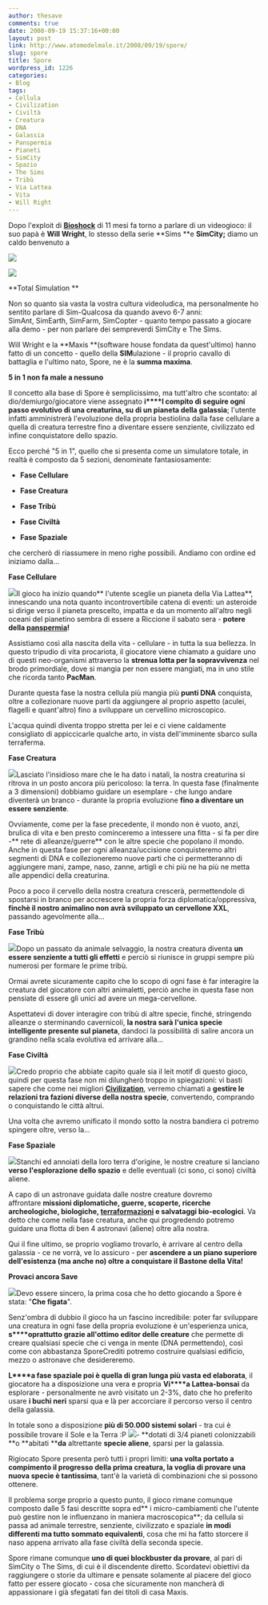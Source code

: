 ```yaml
---
author: thesave
comments: true
date: 2008-09-19 15:37:16+00:00
layout: post
link: http://www.atomodelmale.it/2008/09/19/spore/
slug: spore
title: Spore
wordpress_id: 1226
categories:
- Blog
tags:
- Cellula
- Civilization
- Civiltà
- Creatura
- DNA
- Galassia
- Panspermia
- Pianeti
- SimCity
- Spazio
- The Sims
- Tribù
- Via Lattea
- Vita
- Will Right
---
```


Dopo l'exploit di **[Bioshock](http://atomodelmale.wordpress.com/2007/10/13/andiamo-mister-bolla/)** di 11 mesi fa torno a parlare di un videogioco: il suo papà è **Will Wright**, lo stesso della serie **Sims **e **SimCity;** diamo un caldo benvenuto a


![](http://www.atomodelmale.it/wp-content/uploads/2008/10/spore.png)



![](http://www.atomodelmale.it/wp-content/uploads/2008/10/wright-268x300.png)

**Total Simulation **

Non so quanto sia vasta la vostra cultura videoludica, ma personalmente ho sentito parlare di Sim-Qualcosa da quando avevo 6-7 anni: SimAnt, SimEarth, SimFarm, SimCopter - quanto tempo passato a giocare alla demo - per non parlare dei sempreverdi SimCity e The Sims.

Will Wright e la **Maxis **(software house fondata da quest'ultimo) hanno fatto di un concetto - quello della **SIM**ulazione - il proprio cavallo di battaglia e l'ultimo nato, Spore, ne è la **summa maxima**.<!-- more -->

**5 in 1 non fa male a nessuno**

Il concetto alla base di Spore è semplicissimo, ma tutt'altro che scontato: al dio/demiurgo/giocatore viene assegnato **i****l compito di seguire ogni passo evolutivo di una creaturina, su di un pianeta della galassia**; l'utente infatti amministrerà l'evoluzione della propria bestiolina dalla fase cellulare a quella di creatura terrestre fino a diventare essere senziente, civilizzato ed infine conquistatore dello spazio.

Ecco perché "5 in 1", quello che si presenta come un simulatore totale, in realtà è composto da 5 sezioni, denominate fantasiosamente:



	
  * **Fase Cellulare**

	
  * **Fase Creatura**

	
  * **Fase Tribù**

	
  * **Fase Civiltà**

	
  * **Fase Spaziale**




che cercherò di riassumere in meno righe possibili. Andiamo con ordine ed iniziamo dalla...


**Fase Cellulare**

[![](http://www.atomodelmale.it/wp-content/uploads/2008/10/cellula.png)](http://atomodelmale.files.wordpress.com/2008/09/cellula.png)Il gioco ha inizio quando** l'utente sceglie un pianeta della Via Lattea**, innescando una nota quanto incontrovertibile catena di eventi: un asteroide si dirige verso il pianeta prescelto, impatta e da un momento all'altro negli oceani del pianetino sembra di essere a Riccione il sabato sera - **potere della [pa](http://it.wikipedia.org/wiki/Panspermia)****[nspe](http://it.wikipedia.org/wiki/Panspermia)****[rmia](http://it.wikipedia.org/wiki/Panspermia)!**

Assistiamo così alla nascita della vita - cellulare - in tutta la sua bellezza. In questo tripudio di vita procariota, il giocatore viene chiamato a guidare uno di questi neo-organismi attraverso la **strenua lotta per la sopravvivenza** nel brodo primordiale, dove si mangia per non essere mangiati, ma in uno stile che ricorda tanto **PacMan**.

Durante questa fase la nostra cellula più mangia più **punti DNA** conquista, oltre a collezionare nuove parti da aggiungere al proprio aspetto (aculei, flagelli e quant'altro) fino a sviluppare un cervellino microscopico.

L'acqua quindi diventa troppo stretta per lei e ci viene caldamente consigliato di appiccicarle qualche arto, in vista dell'imminente sbarco sulla terraferma.

**Fase Creatura**

![](http://www.atomodelmale.it/wp-content/uploads/2008/10/creatura.png)Lasciato l'insidioso mare che le ha dato i natali, la nostra creaturina si ritrova in un posto ancora più pericoloso: la terra. In questa fase (finalmente a 3 dimensioni) dobbiamo guidare un esemplare - che lungo andare diventerà un branco - durante la propria evoluzione **fino a diventare un essere senziente**.

Ovviamente, come per la fase precedente, il mondo non è vuoto, anzi, brulica di vita e ben presto cominceremo a intessere una fitta - si fa per dire -** rete di alleanze/guerre** con le altre specie che popolano il mondo. Anche in questa fase per ogni alleanza/uccisione conquisteremo altri segmenti di DNA e collezioneremo nuove parti che ci permetteranno di aggiungere mani, zampe, naso, zanne, artigli e chi più ne ha più ne metta alle appendici della creaturina.

Poco a poco il cervello della nostra creatura crescerà, permettendole di spostarsi in branco per accrescere la propria forza diplomatica/oppressiva, **finchè il nostro animalino non avrà sviluppato un cervellone XXL**, passando agevolmente alla...

**Fase Tribù**

![](http://www.atomodelmale.it/wp-content/uploads/2008/10/tribu.png)Dopo un passato da animale selvaggio, la nostra creatura diventa **un essere senziente a tutti gli effetti** e perciò si riunisce in gruppi sempre più numerosi per formare le prime tribù.

Ormai avrete sicuramente capito che lo scopo di ogni fase è far interagire la creatura del giocatore con altri animaletti, perciò anche in questa fase non pensiate di essere gli unici ad avere un mega-cervellone.

Aspettatevi di dover interagire con tribù di altre specie, finché, stringendo alleanze o sterminando cavernicoli, **la nostra sarà l'unica specie intelligente presente sul pianeta**, dandoci la possibilità di salire ancora un grandino nella scala evolutiva ed arrivare alla...

**Fase Civiltà**

![](http://www.atomodelmale.it/wp-content/uploads/2008/10/civilta.png)Credo proprio che abbiate capito quale sia il leit motif di questo gioco, quindi per questa fase non mi dilungherò troppo in spiegazioni: vi basti sapere che come nei migliori [**Civilization**](http://it.wikipedia.org/wiki/Civilization), verremo chiamati a **gestire le relazioni tra fazioni diverse della nostra specie**, convertendo, comprando o conquistando le città altrui.

Una volta che avremo unificato il mondo sotto la nostra bandiera ci potremo spingere oltre, verso la...

**Fase Spaziale**

![](http://www.atomodelmale.it/wp-content/uploads/2008/10/spazio.png)Stanchi ed annoiati della loro terra d'origine, le nostre creature si lanciano **verso l'esplorazione dello spazio** e delle eventuali (ci sono, ci sono) civiltà aliene.

A capo di un astronave guidata dalle nostre creature dovremo affrontare **missioni diplomatiche, guerre, scoperte, ricerche archeologiche, biologiche, **[**terraformazioni**](http://it.wikipedia.org/wiki/Terraformazione)** e salvataggi bio-ecologici**. Va detto che come nella fase creatura, anche qui progredendo potremo guidare una flotta di ben 4 astronavi (aliene) oltre alla nostra.

Qui il fine ultimo, se proprio vogliamo trovarlo, è arrivare al centro della galassia - ce ne vorrà, ve lo assicuro - per **ascendere a un piano superiore dell'esistenza (ma anche no) oltre a conquistare il Bastone della Vita!**

**Provaci ancora Save**

![](http://www.atomodelmale.it/wp-content/uploads/2008/10/spoof.gif)Devo essere sincero, la prima cosa che ho detto giocando a Spore è stata: "**Che figata**".

Senz'ombra di dubbio il gioco ha un fascino incredibile: poter far sviluppare una creatura in ogni fase della propria evoluzione è un'esperienza unica, **s****oprattutto grazie all'ottimo editor delle creature** che permette di creare qualsiasi specie che ci venga in mente (DNA permettendo), così come con abbastanza SporeCrediti potremo costruire qualsiasi edificio, mezzo o astronave che desidereremo.

**L****a fase spaziale poi è quella di gran lunga più vasta ed elaborata**, il giocatore ha a disposizione una vera e propria **Vi****a Lattea-bonsai** da esplorare - personalmente ne avrò visitato un 2-3%, dato che ho preferito usare **i buchi neri** sparsi qua e là per accorciare il percorso verso il centro della galassia.

In totale sono a disposizione **più di 50.000 sistemi solari** - tra cui è possibile trovare il Sole e la Terra :P ![](http://www.atomodelmale.it/wp-content/uploads/2008/10/lumacone.png)- **dotati di 3/4 pianeti colonizzabili **o **abitati ****da** altrettante **specie aliene**, sparsi per la galassia.

Rigiocato Spore presenta però tutti i propri limiti: **una volta portato a compimento il progresso della prima creatura, la voglia di provare una nuova specie è tantissima**, tant'è la varietà di combinazioni che si possono ottenere.

Il problema sorge proprio a questo punto, il gioco rimane comunque composto dalle 5 fasi descritte sopra ed** i micro-cambiamenti che l'utente può gestire non le influenzano in maniera macroscopica**; da cellula si passa ad animale terrestre, senziente, civilizzato e spaziale **in modi differenti ma tutto sommato equivalenti**, cosa che mi ha fatto storcere il naso appena arrivato alla fase civiltà della seconda specie.

Spore rimane comunque **uno di quei blockbuster da provare**, al pari di SimCity o The Sims, di cui è il discendente diretto. Scordatevi obiettivi da raggiungere o storie da ultimare e pensate solamente al piacere del gioco fatto per essere giocato - cosa che sicuramente non mancherà di appassionare i già sfegatati fan dei titoli di casa Maxis.

